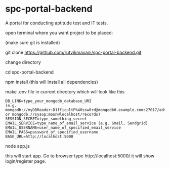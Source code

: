 ﻿# spc-portal-backend

A portal for conducting aptitude test and IT tests.

open terminal where you want project to be placed:

(make sure git is installed)

git clone https://github.com/rutvikmavani/spc-portal-backend.git

change directory

cd spc-portal-backend

npm install (this will install all dependencies)

make .env file in current directory which will look like this

    
    DB_LINK=type_your_mongodb_database_URI 
    (e.g. mongodb://myDBReader:D1fficultP%40ssw0rd@mongodb0.example.com:27017/admin or mongodb://sysop:moon@localhost/records)
    SESSION_SECRET=type_something_secret
    EMAIL_SERVICE=type_name_of_email_service (e.g. Gmail, Sendgrid)
    EMAIL_USERNAME=user_name_of_specified_email_service
    EMAIL_PASS=password_of_specified_username
    BASE_URL=http://localhost:5000
    

node app.js

this will start app. Go to browser type http://localhost:5000/ it will show login/register page.